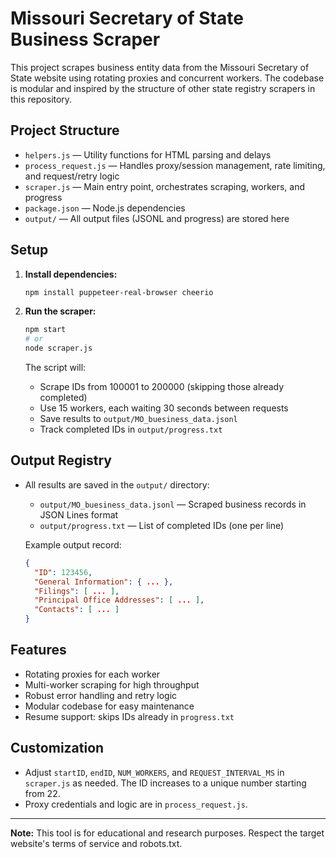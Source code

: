 # Missouri Secretary of State Business Scraper

This project scrapes business entity data from the Missouri Secretary of State website using rotating proxies and concurrent workers. The codebase is modular and inspired by the structure of other state registry scrapers in this repository.

## Project Structure

- `helpers.js` — Utility functions for HTML parsing and delays
- `process_request.js` — Handles proxy/session management, rate limiting, and request/retry logic
- `scraper.js` — Main entry point, orchestrates scraping, workers, and progress
- `package.json` — Node.js dependencies
- `output/` — All output files (JSONL and progress) are stored here

## Setup

1. **Install dependencies:**

   ```bash
   npm install puppeteer-real-browser cheerio
   ```

2. **Run the scraper:**

   ```bash
   npm start
   # or
   node scraper.js
   ```

   The script will:

   - Scrape IDs from 100001 to 200000 (skipping those already completed)
   - Use 15 workers, each waiting 30 seconds between requests
   - Save results to `output/MO_buesiness_data.jsonl`
   - Track completed IDs in `output/progress.txt`

## Output Registry

- All results are saved in the `output/` directory:

  - `output/MO_buesiness_data.jsonl` — Scraped business records in JSON Lines format
  - `output/progress.txt` — List of completed IDs (one per line)

  Example output record:

  ```json
  {
    "ID": 123456,
    "General Information": { ... },
    "Filings": [ ... ],
    "Principal Office Addresses": [ ... ],
    "Contacts": [ ... ]
  }
  ```

## Features

- Rotating proxies for each worker
- Multi-worker scraping for high throughput
- Robust error handling and retry logic
- Modular codebase for easy maintenance
- Resume support: skips IDs already in `progress.txt`

## Customization

- Adjust `startID`, `endID`, `NUM_WORKERS`, and `REQUEST_INTERVAL_MS` in `scraper.js` as needed.
The ID increases to a unique number starting from 22.
- Proxy credentials and logic are in `process_request.js`.

---

**Note:** This tool is for educational and research purposes. Respect the target website's terms of service and robots.txt.
